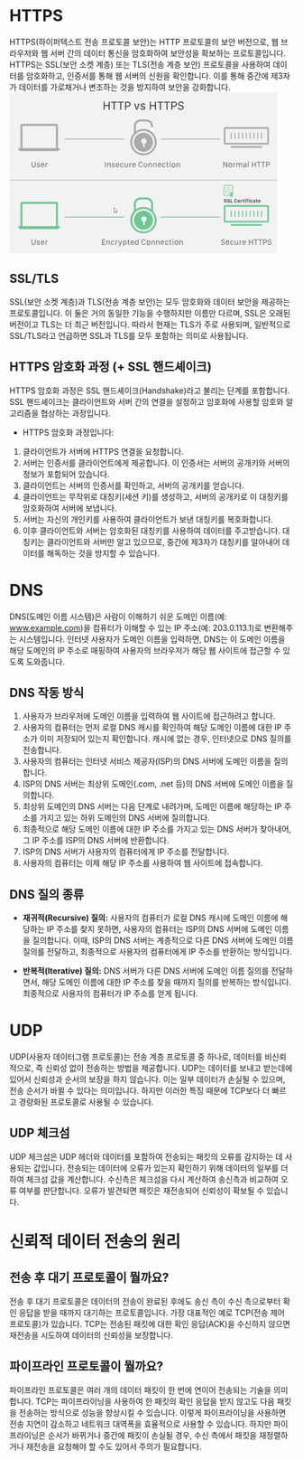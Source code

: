 # HTTPS

HTTPS(하이퍼텍스트 전송 프로토콜 보안)는 HTTP 프로토콜의 보안 버전으로, 웹 브라우저와 웹 서버 간의 데이터 통신을 암호화하여 보안성을 확보하는 프로토콜입니다. HTTPS는 SSL(보안 소켓 계층) 또는 TLS(전송 계층 보안) 프로토콜을 사용하여 데이터를 암호화하고, 인증서를 통해 웹 서버의 신원을 확인합니다. 이를 통해 중간에 제3자가 데이터를 가로채거나 변조하는 것을 방지하여 보안을 강화합니다.
![HTTPS](image-3.png)

## SSL/TLS

SSL(보안 소켓 계층)과 TLS(전송 계층 보안)는 모두 암호화와 데이터 보안을 제공하는 프로토콜입니다. 이 둘은 거의 동일한 기능을 수행하지만 이름만 다르며, SSL은 오래된 버전이고 TLS는 더 최근 버전입니다. 따라서 현재는 TLS가 주로 사용되며, 일반적으로 SSL/TLS라고 언급하면 SSL과 TLS를 모두 포함하는 의미로 사용됩니다.

## HTTPS 암호화 과정 (+ SSL 핸드셰이크)

HTTPS 암호화 과정은 SSL 핸드셰이크(Handshake)라고 불리는 단계를 포함합니다. SSL 핸드셰이크는 클라이언트와 서버 간의 연결을 설정하고 암호화에 사용할 암호와 알고리즘을 협상하는 과정입니다.

- HTTPS 암호화 과정입니다:

1. 클라이언트가 서버에 HTTPS 연결을 요청합니다.
2. 서버는 인증서를 클라이언트에게 제공합니다. 이 인증서는 서버의 공개키와 서버의 정보가 포함되어 있습니다.
3. 클라이언트는 서버의 인증서를 확인하고, 서버의 공개키를 얻습니다.
4. 클라이언트는 무작위로 대칭키(세션 키)를 생성하고, 서버의 공개키로 이 대칭키를 암호화하여 서버에 보냅니다.
5. 서버는 자신의 개인키를 사용하여 클라이언트가 보낸 대칭키를 복호화합니다.
6. 이후 클라이언트와 서버는 암호화된 대칭키를 사용하여 데이터를 주고받습니다. 대칭키는 클라이언트와 서버만 알고 있으므로, 중간에 제3자가 대칭키를 알아내어 데이터를 해독하는 것을 방지할 수 있습니다.

# DNS

DNS(도메인 이름 시스템)은 사람이 이해하기 쉬운 도메인 이름(예: www.example.com)을 컴퓨터가 이해할 수 있는 IP 주소(예: 203.0.113.1)로 변환해주는 시스템입니다. 인터넷 사용자가 도메인 이름을 입력하면, DNS는 이 도메인 이름을 해당 도메인의 IP 주소로 매핑하여 사용자의 브라우저가 해당 웹 사이트에 접근할 수 있도록 도와줍니다.

## DNS 작동 방식

1. 사용자가 브라우저에 도메인 이름을 입력하여 웹 사이트에 접근하려고 합니다.
2. 사용자의 컴퓨터는 먼저 로컬 DNS 캐시를 확인하여 해당 도메인 이름에 대한 IP 주소가 이미 저장되어 있는지 확인합니다. 캐시에 없는 경우, 인터넷으로 DNS 질의를 전송합니다.
3. 사용자의 컴퓨터는 인터넷 서비스 제공자(ISP)의 DNS 서버에 도메인 이름을 질의합니다.
4. ISP의 DNS 서버는 최상위 도메인(.com, .net 등)의 DNS 서버에 도메인 이름을 질의합니다.
5. 최상위 도메인의 DNS 서버는 다음 단계로 내려가며, 도메인 이름에 해당하는 IP 주소를 가지고 있는 하위 도메인의 DNS 서버에 질의합니다.
6. 최종적으로 해당 도메인 이름에 대한 IP 주소를 가지고 있는 DNS 서버가 찾아내어, 그 IP 주소를 ISP의 DNS 서버에 반환합니다.
7. ISP의 DNS 서버가 사용자의 컴퓨터에게 IP 주소를 전달합니다.
8. 사용자의 컴퓨터는 이제 해당 IP 주소를 사용하여 웹 사이트에 접속합니다.

## DNS 질의 종류

- **재귀적(Recursive) 질의:** 사용자의 컴퓨터가 로컬 DNS 캐시에 도메인 이름에 해당하는 IP 주소를 찾지 못하면, 사용자의 컴퓨터는 ISP의 DNS 서버에 도메인 이름을 질의합니다. 이때, ISP의 DNS 서버는 계층적으로 다른 DNS 서버에 도메인 이름 질의를 전달하고, 최종적으로 사용자의 컴퓨터에게 IP 주소를 반환하는 방식입니다.

- **반복적(Iterative) 질의:** DNS 서버가 다른 DNS 서버에 도메인 이름 질의를 전달하면서, 해당 도메인 이름에 대한 IP 주소를 찾을 때까지 질의를 반복하는 방식입니다. 최종적으로 사용자의 컴퓨터가 IP 주소를 얻게 됩니다.

# UDP

UDP(사용자 데이터그램 프로토콜)는 전송 계층 프로토콜 중 하나로, 데이터를 비신뢰적으로, 즉 신뢰성 없이 전송하는 방법을 제공합니다. UDP는 데이터를 보내고 받는데에 있어서 신뢰성과 순서의 보장을 하지 않습니다. 이는 일부 데이터가 손실될 수 있으며, 전송 순서가 바뀔 수 있다는 의미입니다. 하지만 이러한 특징 때문에 TCP보다 더 빠르고 경량화된 프로토콜로 사용될 수 있습니다.

## UDP 체크섬

UDP 체크섬은 UDP 헤더와 데이터를 포함하여 전송되는 패킷의 오류를 감지하는 데 사용되는 값입니다. 전송되는 데이터에 오류가 있는지 확인하기 위해 데이터의 일부를 더하여 체크섬 값을 계산합니다. 수신측은 체크섬을 다시 계산하여 송신측과 비교하여 오류 여부를 판단합니다. 오류가 발견되면 패킷은 재전송되어 신뢰성이 확보될 수 있습니다.

# 신뢰적 데이터 전송의 원리

## 전송 후 대기 프로토콜이 뭘까요?

전송 후 대기 프로토콜은 데이터의 전송이 완료된 후에도 송신 측이 수신 측으로부터 확인 응답을 받을 때까지 대기하는 프로토콜입니다. 가장 대표적인 예로 TCP(전송 제어 프로토콜)가 있습니다. TCP는 전송된 패킷에 대한 확인 응답(ACK)을 수신하지 않으면 재전송을 시도하여 데이터의 신뢰성을 보장합니다.

## 파이프라인 프로토콜이 뭘까요?

파이프라인 프로토콜은 여러 개의 데이터 패킷이 한 번에 연이어 전송되는 기술을 의미합니다. TCP는 파이프라이닝을 사용하여 한 패킷의 확인 응답을 받지 않고도 다음 패킷을 전송하는 방식으로 성능을 향상시킬 수 있습니다. 이렇게 파이프라이닝을 사용하면 전송 지연이 감소하고 네트워크 대역폭을 효율적으로 사용할 수 있습니다. 하지만 파이프라이닝은 순서가 바뀌거나 중간에 패킷이 손실될 경우, 수신 측에서 패킷을 재정렬하거나 재전송을 요청해야 할 수도 있어서 주의가 필요합니다.
